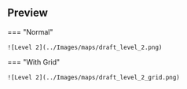 ## Preview

=== "Normal"

    ![Level 2](../Images/maps/draft_level_2.png)

=== "With Grid"

    ![Level 2](../Images/maps/draft_level_2_grid.png)

